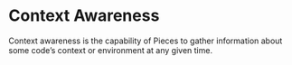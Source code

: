 # Context Awareness

Context awareness is the capability of Pieces to gather information about some code’s context or environment at any given time.
